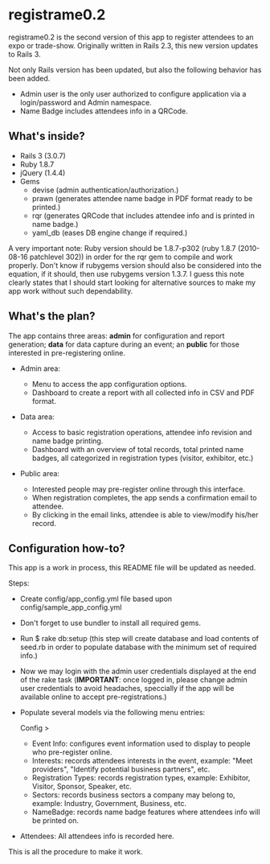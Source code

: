 # registrame0.2
registrame0.2 is the second version of this app to register attendees to an expo or trade-show. Originally written in Rails 2.3, this new version updates to Rails 3.

Not only Rails version has been updated, but also the following behavior has been added.

+ Admin user is the only user authorized to configure application via a login/password and Admin namespace.
+ Name Badge includes attendees info in a QRCode.

## What's inside?
+ Rails 3 (3.0.7)
+ Ruby 1.8.7
+ jQuery (1.4.4)
+ Gems
	+ devise (admin authentication/authorization.)
	+ prawn (generates attendee name badge in PDF format ready to be printed.)
	+ rqr (generates QRCode that includes attendee info and is printed in name badge.)
	+ yaml_db (eases DB engine change if required.)

A very important note: Ruby version should be 1.8.7-p302 (ruby 1.8.7 (2010-08-16 patchlevel 302)) in order for the rqr gem to compile and work properly. Don't know if rubygems version should also be considered into the equation, if it should, then use rubygems version 1.3.7.
I guess this note clearly states that I should start looking for alternative sources to make my app work without such dependability.


## What's the plan?
The app contains three areas: __admin__ for configuration and report generation; __data__ for data capture during an event; an __public__ for those interested in pre-registering online.

+ Admin area:
	+ Menu to access the app configuration options.
	+ Dashboard to create a report with all collected info in CSV and PDF format.
	
+ Data area:
	+ Access to basic registration operations, attendee info revision and name badge printing.
	+ Dashboard with an overview of total records, total printed name badges, all categorized in registration types (visitor, exhibitor, etc.)
	
+ Public area:
	+ Interested people may pre-register online through this interface.
	+ When registration completes, the app sends a confirmation email to attendee.
	+ By clicking in the email links, attendee is able to view/modify his/her record.
		
## Configuration how-to?
This app is a work in process, this README file will be updated as needed.

Steps:

+ Create config/app_config.yml file based upon config/sample_app_config.yml
+ Don't forget to use bundler to install all required gems.
+ Run
		$ rake db:setup
	(this step will create database and load contents of seed.rb in order to populate database with the minimum set of required info.)
+ Now we may login with the admin user credentials displayed at the end of the rake task (__IMPORTANT__: once logged in, please change admin user credentials to avoid headaches, speccially if the app will be available online to accept pre-registrations.)
+ Populate several models via the following menu entries:

	Config >
	+ Event Info: configures event information used to display to people who pre-register online.
	+ Interests: records attendees interests in the event, example: "Meet providers", "Identify potential business partners", etc.
	+ Registration Types: records registration types, example: Exhibitor, Visitor, Sponsor, Speaker, etc.
	+ Sectors: records business sectors a company may belong to, example: Industry, Government, Business, etc.
	+ NameBadge: records name badge features where attendees info will be printed on.
	
+ Attendees: All attendees info is recorded here.

This is all the procedure to make it work.